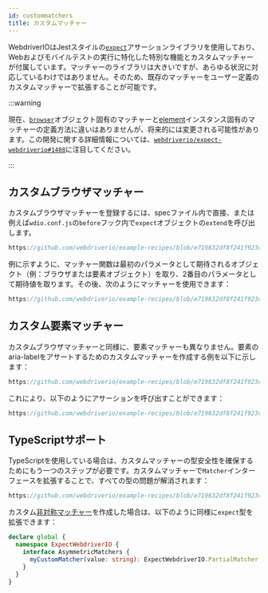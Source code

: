```yaml
---
id: custommatchers
title: カスタムマッチャー
---
```


WebdriverIOはJestスタイルの[`expect`](https://webdriver.io/docs/api/expect-webdriverio)アサーションライブラリを使用しており、Webおよびモバイルテストの実行に特化した特別な機能とカスタムマッチャーが付属しています。マッチャーのライブラリは大きいですが、あらゆる状況に対応しているわけではありません。そのため、既存のマッチャーをユーザー定義のカスタムマッチャーで拡張することが可能です。

:::warning

現在、[`browser`](/docs/api/browser)オブジェクト固有のマッチャーと[element](/docs/api/element)インスタンス固有のマッチャーの定義方法に違いはありませんが、将来的には変更される可能性があります。この開発に関する詳細情報については、[`webdriverio/expect-webdriverio#1408`](https://github.com/webdriverio/expect-webdriverio/issues/1408)に注目してください。

:::

## カスタムブラウザマッチャー

カスタムブラウザマッチャーを登録するには、specファイル内で直接、または例えば`wdio.conf.js`の`before`フック内で`expect`オブジェクトの`extend`を呼び出します。

```js reference useHTTPS
https://github.com/webdriverio/example-recipes/blob/e719632df8f241f923c8d9301aab6bccee5cb109/customMatchers/example.ts#L3-L18
```

例に示すように、マッチャー関数は最初のパラメータとして期待されるオブジェクト（例：ブラウザまたは要素オブジェクト）を取り、2番目のパラメータとして期待値を取ります。その後、次のようにマッチャーを使用できます：

```js reference useHTTPS
https://github.com/webdriverio/example-recipes/blob/e719632df8f241f923c8d9301aab6bccee5cb109/customMatchers/example.ts#L50-L52
```

## カスタム要素マッチャー

カスタムブラウザマッチャーと同様に、要素マッチャーも異なりません。要素のaria-labelをアサートするためのカスタムマッチャーを作成する例を以下に示します：

```js reference useHTTPS
https://github.com/webdriverio/example-recipes/blob/e719632df8f241f923c8d9301aab6bccee5cb109/customMatchers/example.ts#L20-L38
```

これにより、以下のようにアサーションを呼び出すことができます：

```js reference useHTTPS
https://github.com/webdriverio/example-recipes/blob/e719632df8f241f923c8d9301aab6bccee5cb109/customMatchers/example.ts#L54-L57
```

## TypeScriptサポート

TypeScriptを使用している場合は、カスタムマッチャーの型安全性を確保するためにもう一つのステップが必要です。カスタムマッチャーで`Matcher`インターフェースを拡張することで、すべての型の問題が解消されます：

```js reference useHTTPS
https://github.com/webdriverio/example-recipes/blob/e719632df8f241f923c8d9301aab6bccee5cb109/customMatchers/example.ts#L40-L47
```

カスタム[非対称マッチャー](https://jestjs.io/docs/expect#expectextendmatchers)を作成した場合は、以下のように同様に`expect`型を拡張できます：

```ts
declare global {
  namespace ExpectWebdriverIO {
    interface AsymmetricMatchers {
      myCustomMatcher(value: string): ExpectWebdriverIO.PartialMatcher;
    }
  }
}
```